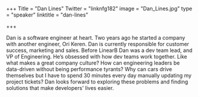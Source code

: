 +++
Title = "Dan Lines"
Twitter = "linknfg182"
image = "Dan_Lines.jpg"
type = "speaker"
linktitle = "dan-lines"

+++

Dan is a software engineer at heart. Two years ago he started a company with another engineer, Ori Keren. Dan is currently responsible for customer success, marketing and sales. Before LinearB Dan was a dev team lead, and VP of Engineering. He’s obsessed with how dev teams work together. Like what makes a great company culture? How can engineering leaders be data-driven without being performance tyrants? Why can cars drive themselves but I have to spend 30 minutes every day manually updating my project tickets? Dan looks forward to exploring these problems and finding solutions that make developers' lives easier.
